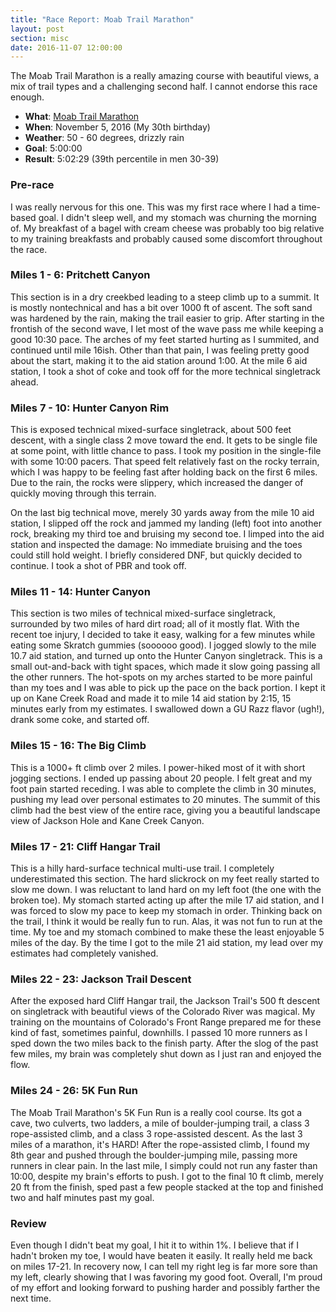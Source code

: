 ```yaml
---
title: "Race Report: Moab Trail Marathon"
layout: post
section: misc
date: 2016-11-07 12:00:00
---
```


The Moab Trail Marathon is a really amazing course with beautiful views, a mix of trail types and a challenging second half. I cannot endorse this race enough.

- **What**: [Moab Trail Marathon](http://moabtrailmarathon.com)
- **When**: November 5, 2016 (My 30th birthday)
- **Weather**: 50 - 60 degrees, drizzly rain
- **Goal**: 5:00:00
- **Result**: 5:02:29 (39th percentile in men 30-39)

<!--break-->

### Pre-race

I was really nervous for this one. This was my first race where I had a time-based goal. I didn't sleep well, and my stomach was churning the morning of. My breakfast of a bagel with cream cheese was probably too big relative to my training breakfasts and probably caused some discomfort throughout the race.

### Miles 1 - 6: Pritchett Canyon

This section is in a dry creekbed leading to a steep climb up to a summit. It is mostly nontechnical and has a bit over 1000 ft of ascent. The soft sand was hardened by the rain, making the trail easier to grip. After starting in the frontish of the second wave, I let most of the wave pass me while keeping a good 10:30 pace. The arches of my feet started hurting as I summited, and continued until mile 16ish. Other than that pain, I was feeling pretty good about the start, making it to the aid station around 1:00. At the mile 6 aid station, I took a shot of coke and took off for the more technical singletrack ahead.

### Miles 7 - 10: Hunter Canyon Rim

This is exposed technical mixed-surface singletrack, about 500 feet descent, with a single class 2 move toward the end. It gets to be single file at some point, with little chance to pass. I took my position in the single-file with some 10:00 pacers. That speed felt relatively fast on the rocky terrain, which I was happy to be feeling fast after holding back on the first 6 miles. Due to the rain, the rocks were slippery, which increased the danger of quickly moving through this terrain.

On the last big technical move, merely 30 yards away from the mile 10 aid station, I slipped off the rock and jammed my landing (left) foot into another rock, breaking my third toe and bruising my second toe. I limped into the aid station and inspected the damage: No immediate bruising and the toes could still hold weight. I briefly considered DNF, but quickly decided to continue. I took a shot of PBR and took off.

### Miles 11 - 14: Hunter Canyon

This section is two miles of technical mixed-surface singletrack, surrounded by two miles of hard dirt road; all of it mostly flat. With the recent toe injury, I decided to take it easy, walking for a few minutes while eating some Skratch gummies (soooooo good). I jogged slowly to the mile 10.7 aid station, and turned up onto the Hunter Canyon singletrack. This is a small out-and-back with tight spaces, which made it slow going passing all the other runners. The hot-spots on my arches started to be more painful than my toes and I was able to pick up the pace on the back portion. I kept it up on Kane Creek Road and made it to mile 14 aid station by 2:15, 15 minutes early from my estimates. I swallowed down a GU Razz flavor (ugh!), drank some coke, and started off.

### Miles 15 - 16: The Big Climb

This is a 1000+ ft climb over 2 miles. I power-hiked most of it with short jogging sections. I ended up passing about 20 people. I felt great and my foot pain started receding. I was able to complete the climb in 30 minutes, pushing my lead over personal estimates to 20 minutes. The summit of this climb had the best view of the entire race, giving you a beautiful landscape view of Jackson Hole and Kane Creek Canyon.

### Miles 17 - 21: Cliff Hangar Trail

This is a hilly hard-surface technical multi-use trail. I completely underestimated this section. The hard slickrock on my feet really started to slow me down. I was reluctant to land hard on my left foot (the one with the broken toe). My stomach started acting up after the mile 17 aid station, and I was forced to slow my pace to keep my stomach in order. Thinking back on the trail, I think it would be really fun to run. Alas, it was not fun to run at the time. My toe and my stomach combined to make these the least enjoyable 5 miles of the day. By the time I got to the mile 21 aid station, my lead over my estimates had completely vanished.

### Miles 22 - 23: Jackson Trail Descent

After the exposed hard Cliff Hangar trail, the Jackson Trail's 500 ft descent on singletrack with beautiful views of the Colorado River was magical. My training on the mountains of Colorado's Front Range prepared me for these kind of fast, sometimes painful, downhills. I passed 10 more runners as I sped down the two miles back to the finish party. After the slog of the past few miles, my brain was completely shut down as I just ran and enjoyed the flow.

### Miles 24 - 26: 5K Fun Run

The Moab Trail Marathon's 5K Fun Run is a really cool course. Its got a cave, two culverts, two ladders, a mile of boulder-jumping trail, a class 3 rope-assisted climb, and a class 3 rope-assisted descent. As the last 3 miles of a marathon, it's HARD! After the rope-assisted climb, I found my 8th gear and pushed through the boulder-jumping mile, passing more runners in clear pain. In the last mile, I simply could not run any faster than 10:00, despite my brain's efforts to push. I got to the final 10 ft climb, merely 20 ft from the finish, sped past a few people stacked at the top and finished two and half minutes past my goal.

### Review

Even though I didn't beat my goal, I hit it to within 1%. I believe that if I hadn't broken my toe, I would have beaten it easily. It really held me back on miles 17-21. In recovery now, I can tell my right leg is far more sore than my left, clearly showing that I was favoring my good foot. Overall, I'm proud of my effort and looking forward to pushing harder and possibly farther the next time.
